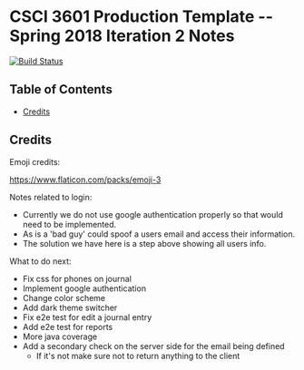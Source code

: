 # CSCI 3601 Production Template -- Spring 2018 Iteration 2 Notes
[![Build Status](https://travis-ci.org/munnsmunns/iteration-2-bed-mia.svg?branch=master)](https://travis-ci.org/munnsmunns/iteration-2-bed-mia)
<!-- TOC depthFrom:1 depthTo:5 withLinks:1 updateOnSave:1 orderedList:0 -->
## Table of Contents
- [Credits](#credits)
<!-- /TOC -->

## Credits

Emoji credits: 

https://www.flaticon.com/packs/emoji-3

Notes related to login:
- Currently we do not use google authentication properly so that would need to be implemented.
- As is a 'bad guy' could spoof a users email and access their information.
- The solution we have here is a step above showing all users info.

What to do next:
- Fix css for phones on journal
- Implement google authentication
- Change color scheme
- Add dark theme switcher
- Fix e2e test for edit a journal entry
- Add e2e test for reports
- More java coverage
- Add a secondary check on the server side for the email being defined
    - If it's not make sure not to return anything to the client
